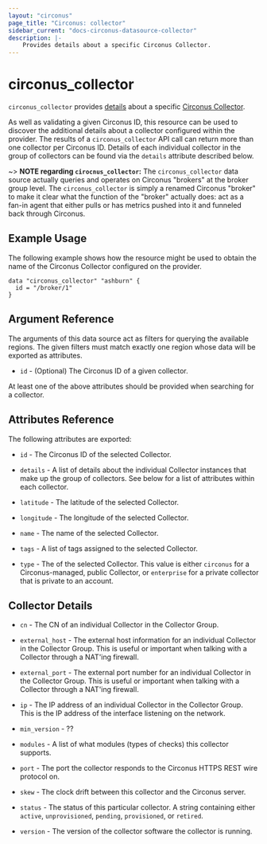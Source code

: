 ```yaml
---
layout: "circonus"
page_title: "Circonus: collector"
sidebar_current: "docs-circonus-datasource-collector"
description: |-
    Provides details about a specific Circonus Collector.
---
```


# circonus_collector

`circonus_collector` provides
[details](https://login.circonus.com/resources/api/calls/broker) about a specific
[Circonus Collector](https://login.circonus.com/user/docs/Administration/Brokers).

As well as validating a given Circonus ID, this resource can be used to discover
the additional details about a collector configured within the provider.  The
results of a `circonus_collector` API call can return more than one collector
per Circonus ID.  Details of each individual collector in the group of
collectors can be found via the `details` attribute described below.

~> **NOTE regarding `cirocnus_collector`:** The `circonus_collector` data source
actually queries and operates on Circonus "brokers" at the broker group level.
The `circonus_collector` is simply a renamed Circonus "broker" to make it clear
what the function of the "broker" actually does: act as a fan-in agent that
either pulls or has metrics pushed into it and funneled back through Circonus.

## Example Usage

The following example shows how the resource might be used to obtain
the name of the Circonus Collector configured on the provider.

```
data "circonus_collector" "ashburn" {
  id = "/broker/1"
}
```

## Argument Reference

The arguments of this data source act as filters for querying the available
regions. The given filters must match exactly one region whose data will be
exported as attributes.

* `id` - (Optional) The Circonus ID of a given collector.

At least one of the above attributes should be provided when searching for a
collector.

## Attributes Reference

The following attributes are exported:

* `id` - The Circonus ID of the selected Collector.

* `details` - A list of details about the individual Collector instances that
  make up the group of collectors.  See below for a list of attributes within
  each collector.

* `latitude` - The latitude of the selected Collector.

* `longitude` - The longitude of the selected Collector.

* `name` - The name of the selected Collector.

* `tags` - A list of tags assigned to the selected Collector.

* `type` - The of the selected Collector.  This value is either `circonus` for a
  Circonus-managed, public Collector, or `enterprise` for a private collector that is
  private to an account.

## Collector Details

* `cn` - The CN of an individual Collector in the Collector Group.

* `external_host` - The external host information for an individual Collector in
  the Collector Group.  This is useful or important when talking with a Collector
  through a NAT'ing firewall.

* `external_port` - The external port number for an individual Collector in the
  Collector Group.  This is useful or important when talking with a Collector through
  a NAT'ing firewall.

* `ip` - The IP address of an individual Collector in the Collector Group.  This is
  the IP address of the interface listening on the network.

* `min_version` - ??

* `modules` - A list of what modules (types of checks) this collector supports.

* `port` - The port the collector responds to the Circonus HTTPS REST wire protocol
  on.

* `skew` - The clock drift between this collector and the Circonus server.

* `status` - The status of this particular collector. A string containing either
  `active`, `unprovisioned`, `pending`, `provisioned`, or `retired`.

* `version` - The version of the collector software the collector is running.
